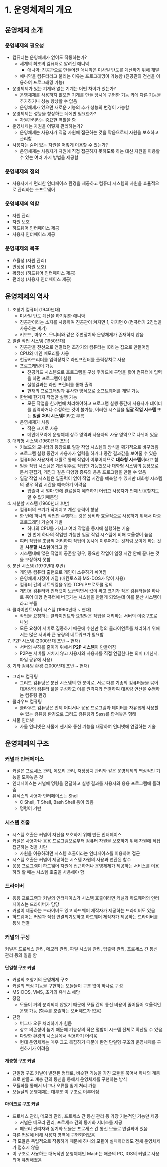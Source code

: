 # 1. 운영체제의 개요

## 운영체제 소개
### 운영체제의 필요성
- 컴퓨터는 운영체제가 없어도 작동하는가?
    - 세계의 최초의 컴퓨터로 알려진 애니악
        - 애니악: 진공관으로 만들어진 애니악은 미사일 탄도를 계산하기 위해 개발
    - 에니약을 컴퓨터라고 불리는 이유는 프로그래밍이 가능함 (진공관의 전선을 이용하여 프로그래밍 가능)
- 운영체제가 있는 기계와 없는 기계는 어떤 차이가 있는가?
    - 운영체제를 사용하지 않으면 기계를 만들 당시에 구현한 기능 외에 다른 기능을 추가하거나 성능 향상할 수 없음
    - 운영체제가 있으면 새로운 기능의 추가 성능의 변경이 가능함
- 운영체제는 성능을 향상하는 데에만 필요한가?
    - 자원관리라는 중요한 역할을 함
- 운영체제는 자원을 어떻게 관리하는가?
    - 운영체제는 사용자가 직접 자원에 접근하는 것을 막음으로써 자원을 보호하고 관리함
- 사용자는 숨어 있는 자원을 어떻게 이용할 수 있는가?
    - 운영체제는 사용자가 자원에 직접 접근하지 못하도록 하는 대신 자원을 이용할 수 있는 여러 가지 방법을 제공함
### 운영체제의 정의
- 사용자에게 편리한 인터페이스 환경을 제공하고 컴퓨터 시스템의 자원을 효율적으로 관리하는 소프트웨어
### 운영체제의 역할
- 자원 관리
- 자원 보호
- 하드웨어 인터페이스 제공
- 사용자 인터페이스 제공
### 운영체제의 목표
- 효율성 (자원 관리)
- 안정성 (자원 보호)
- 확장성 (하드웨어 인터페이스 제공)
- 편리성 (사용자 인터페이스 제공)

## 운영체제의 역사
1. 초창기 컴퓨터 (1940년대)
    - 미사일 탄도 계산을 하기위한 애니악
    - 진공관이라는 소자를 사용하여 진공관이 켜지면 1, 꺼지면 0 (컴퓨터가 2진법을 사용하는 계기)
    - 키보드, 마우스, 모니터와 같은 주변장치와 운영체제가 존재하지 않음
2. 일괄 작업 시스템 (1950년대)
    - 진공관을 전선으로 연결했던 초창기의 컴퓨터는 IC라는 칩으로 만들어짐
    - CPU와 메인 메모리를 사용
    - 천공카드리더를 입력장치로 라인프린터를 출력장치로 사용
    - 프로그래밍이 가능 
        - 천공카드 시스템으로 프로그램을 구성 후카드에 구멍을 뚫어 컴퓨터에 입력을 하면 프로그램이 실행
        - 실행결과는 라인 프린터를 통해 출력
        - 현재의 프로그래밍과 유사한 방식으로 소프트웨어를 개발 가능
    - 한번에 한가지 작업만 실행 가능
        - 모든 작업을 한꺼번에 처리해야하고 프로그램 실행 중간에 사용자가 데이터를 입력하거나 수정하는 것이 불가능, 이러한 시스템을
        **일괄 작업 시스템** 또는 **일괄 처리 시스템**이라고 부름
    - 운영체제가 사용
        - 작은 크기로 사용
        - 메인메모리에 운영체제 상주 영역과 사용자의 사용 영역으로 나뉘어 있음
3. 대화형 시스템 (1960년대 초반)
    - 키보드와 모니터의 등장으로 일괄 작업 시스템의 방식을 획기적으로 바꾸었음
    - 프로그램 실행 중간에 사용자가 입력을 하거나 중간 결과값을 보여줄 수 있음
    - 컴퓨터와 사용자의 대활르 통해 작업이 이루어지므로 **대화형 시스템**이라고 함
    - 일괄 작업 시스템은 계산위주로 작업만 가능했으나 대화형 시스템의 등장으로 문서 편집기, 게임과 같은 다양항 종류의 응용 프로그램을 만들 수 있음
    - 일괄 작업 시스템은 입출력이 없어 작업 시간을 예측할 수 있지만 대화형 시스템의 경우 작업 시간을 예측하기 어려움
        - 입출력 시 얼마 만에 완료될지 예측하기 어렵고 사용자가 언제 반응할지도 알 수 없기때문임
4. 시분할 시스템 (1960년대 후반)
    - 컴퓨터의 크기가 작어지고 계산 능력이 향상
    - 한 번에 하나의 작업만 수행하는 것은 낭비라 효율적으로 사용하기 위해서 다중 프로그래밍 기술이 개발
        - 하나의 CPU를 가지고 여러 작업을 동시에 실행하는 기술
        - 한 번에 하나의 작업만 가능한 일괄 작업 시스템에 비해 효율성이 높음
    - 여러 작업을 조금씩 처리하여 작업이 동시에 이루어지는 것처럼 보이게 하는 것을 **시분할 시스템**이라고 함
    - 시스템내에 많은 작업이 공존할 경우, 중요한 작업이 일정 시간 안에 끝나는 것을 보장하지 못함
5. 분산 시스템 (1970년대 후반)
    - 개인용 컴퓨터 출현으로 개인이 소유하기 쉬어짐
    - 운영체제 시장이 커짐 (매킨토스와 MS-DOS가 많이 사용)
    - 컴퓨터 간의 네트워킹을 위한 TCP/IP프로토콜 정의
    - 개인용 컴퓨터와 인터넷이 보급되면서 값이 싸고 크기가 작은 컴퓨터들을 하나로 묶어 대형 컴퓨터에 버금가는 시스템을 만들게 되었는데 이를 분산 시스템이라고 부름
6. 클라이언트/서버 시스템 (1990년대 ~ 현재)
    - 작업을 요청하는 클라이언트와 요청받은 작업을 처리하는 서버의 이중구조로 나뉨
    - 모든 요청이 서버로 집중하기 때문에 수신만 명의 클라이언트를 처리하기 위해서는 많은 서버와 큰 용량의 네트워크가 필요함
7. P2P 시스템 (2000년대 초반 ~ 현재)
    - 서버의 부하를 줄이기 위해서 **P2P 시스템**이 만들어짐
    - P2P는 서버를 거치지 않고 사용자와 사용자를 직접 연결한다는 의미 (메신저, 파일 공유에 사용)
8. 기타 컴퓨팅 환경 (2000년대 초반 ~ 현재)
- 그리드 컴퓨팅
    - 그리드 컴퓨팅은 분산 시스템의 한 분야로, 서로 다른 기종의 컴퓨터들을 묶어 대용량의 컴퓨터 풀을 구성하고 이를 원격지와 연결하여 대용량 연산을 수행하는 컴퓨팅 환경
- 클라우드 컴퓨팅
    - 클라우드 컴퓨팅은 언제 어디서나 응용 프로그램과 데이터를 자유롭게 사용할 수 있는 컴퓨팅 환경으로 그리드 컴퓨팅과 Sass를 합쳐놓은 형태
- 사물 인터넷
    - 사물 인터넷은 사물에 센서와 통신 기능을 내장하여 인터넷에 연결하는 기술

## 운영체제의 구조
### 커널과 인터페이스
- 커널은 프로세스 관리, 메모리 관리, 저장장치 관리와 같은 운영체제의 핵심적인 기능을 모야놓은 것
- 인터페이스는 커널에 명령을 전달하고 실행 결과를 사용자와 응용 프로그램에 돌려줌
- 유닉스의 사용자 인터페이스는 Shell
    - C Shell, T Shell, Bash Shell 등이 있음
    - 명령어 기반
### 시스템 호출
- 시스템 호출은 커널이 자신을 보호하기 위해 만든 인터페이스
- 커널은 사용자나 응용 프로그램으로부터 컴퓨터 자원을 보호하기 위해 자원에 직접 접근하는 것을 차단
    - 자원을 이용하려면 시스템 호출이라는 인터페이스를 이용하여 접근
- 시스템 호출은 커널이 제공하는 시스템 자원의 사용과 연관된 함수
- 응용 프로그램이 하드웨어 자원에 접근하거나 운영체제가 제공하는 서비스를 이용하려 할 때는 시스템 호출을 사용해야 함
### 드라이버
- 응용 프로그램과 커널의 인터페이스가 시스템 호출이라면 커널과 하드웨어의 인터페이스는 드라이버가 담당
- 커널이 제공하는 드라이버도 있고 하드웨어 제작자가 제공하는 드라이버도 있음
- 하드웨어는 커널과 직접 연결되기도하고 하드웨어 제작자가 제공하는 드라이버를 통해 연결
### 커널의 구성
커널은 프로세스 관리, 메모리 관리, 파일 시스템 관리, 입출력 관리, 프로세스 간 통신 관리 등의 일을 함
#### 단일형 구조 커널
- 커널의 초창기의 운영체제 구조
- 커널의 핵심 기능을 구현하는 모듈들이 구분 없이 하나로 구성
- MS-DOS, VMS, 초기의 유닉스 해당
- 장점
    - 모듈이 거의 분리되지 않았기 때문에 모듈 간의 통신 비용이 줄어들어 효율적인 운영 가능 (함수를 호출하는 오버헤드가 없음)
- 단점
    - 버그나 오류 처리하기가 힘듬
    - 상호 의존성이 높기 때문에 기능상의 작은 혈함이 시스템 전체로 확산될 수 있음
    - 다양한 환경의 시스템에서 적용하기 어려움
    - 현대 운영체제는 매우 크고 복잡하기 때문에 완전 단일형 구조의 운영체제를 구현하기가 어려움
#### 계층형 구조 커널
- 단일형 구조 커널이 발전된 형태로, 비슷한 기능을 가진 모듈을 묵어서 하나의 계층으로 만들고 계층 간의 통신을 통해서 운영체제를 구현하는 방식
- 모듈화를 통해서 버그나 오류를 쉽게 처리 가능
- 오늘날의 운영체제는 대부분 이 구조로 이루어짐
#### 마이크로 구조 커널
- 프로세스 관리, 메모리 관리, 프로세스 간 통신 관리 등 가장 기본적인 기능만 제공
    - 커널은 메모리 관리, 프로세스 간의 동기화 서비스를 제공
    - 메모리 관리자와 동기화 모듈은 프로세스 간 통신 모듈로 연결되어 있음
- 다른 커널에 비해 사용자 영역에 구현되어있음
- 각 모듈은 독립적으로 작동하기 때문에 하나의 모듈이 실패하더라도 전체 운영체제가 멈추지 않음
- 이 구조로 사용하는 대폭적인 운영체제인 Mach는 애플의 PC, IOS의 커널로 사용되어 유명해졌음